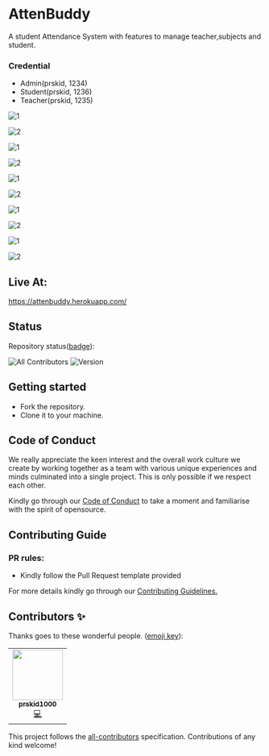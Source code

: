 # AttenBuddy
A student Attendance System with features to manage teacher,subjects and student.

### Credential
- Admin(prskid, 1234)
- Student(prskid, 1236)
- Teacher(prskid, 1235)

![1](https://github.com/prskid1000/AttenBuddy/blob/master/Preview/1.png?raw=true)

![2](https://github.com/prskid1000/AttenBuddy/blob/master/Preview/2.png?raw=true)

![1](https://github.com/prskid1000/AttenBuddy/blob/master/Preview/3.png?raw=true)

![2](https://github.com/prskid1000/AttenBuddy/blob/master/Preview/4.png?raw=true)

![1](https://github.com/prskid1000/AttenBuddy/blob/master/Preview/5.png?raw=true)

![2](https://github.com/prskid1000/AttenBuddy/blob/master/Preview/6.png?raw=true)

![1](https://github.com/prskid1000/AttenBuddy/blob/master/Preview/7.png?raw=true)

![2](https://github.com/prskid1000/AttenBuddy/blob/master/Preview/8.png?raw=true)

![1](https://github.com/prskid1000/AttenBuddy/blob/master/Preview/9.png?raw=true)

![2](https://github.com/prskid1000/AttenBuddy/blob/master/Preview/10.png?raw=true)

## Live At:
https://attenbuddy.herokuapp.com/

## Status
Repository status([badge](https://img.shields.io/badge/)):
<!-- ALL-CONTRIBUTORS-BADGE:START - Do not remove or modify this section -->
![All Contributors](https://img.shields.io/badge/all_contributors-1-orange.svg?style=flat-square)
![Version](https://img.shields.io/badge/version-1.0.0-green)
<!-- ALL-CONTRIBUTORS-BADGE:END -->

## Getting started

- Fork the repository.
- Clone it to your machine.

## Code of Conduct

We really appreciate the keen interest and the overall work culture we create by
working together as a team with various unique experiences and minds culminated
into a single project. This is only possible if we respect each other.

Kindly go through our
[Code of Conduct](https://github.com/prskid1000/Template/blob/main/.github/CODE_OF_CONDUCT_TEMPLATE/CODE_OF_CONDUCT.md)
to take a moment and familiarise with the spirit of opensource.

## Contributing Guide

### PR rules:
- Kindly follow the Pull Request template provided

For more details kindly go through our
[Contributing Guidelines.](https://github.com/prskid1000/Template/blob/main/.github/CONTRIBUTING_TEMPLATE/CONTRIBUTING.md)

## Contributors ✨

Thanks goes to these wonderful people. ([emoji key](https://allcontributors.org/docs/en/emoji-key)):

<!-- ALL-CONTRIBUTORS-LIST:START - Do not remove or modify this section -->
<!-- prettier-ignore-start -->
<!-- markdownlint-disable -->
<table>
  <tr>
    <td align="center"><a href="http://biograph.dx.am/"><img src="https://avatars0.githubusercontent.com/prskid1000" width="100px;" alt=""/><br /><sub><b>prskid1000</b></sub></a><br /><a href="https://github.com/prskid1000/Template/commits?author=prskid1000" title="Code">💻</a></td>
  </tr>
</table>

<!-- markdownlint-enable -->
<!-- prettier-ignore-end -->
<!-- ALL-CONTRIBUTORS-LIST:END -->

This project follows the [all-contributors](https://github.com/all-contributors/all-contributors) specification. Contributions of any kind welcome!


